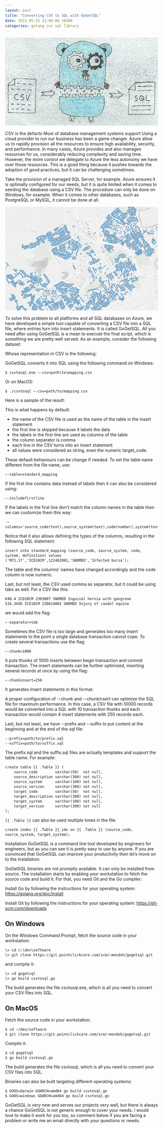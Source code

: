 ```yaml
---
layout: post
title: "Converting CSV to SQL with GoGetSQL"
date: 2021-05-25 12:00:00 +0200
categories: golang csv sql library
---
```


![Gopher processing data](/images/posts/converting-csv-sql.jpg)

CSV is the defacto Most of database management systems support Using a cloud provider to run our business has been a game changer. Azure allow us to rapidly provision all the resources to ensure high availability, security, and performance. In many cases, Azure provides and also manages resources for us, considerably reducing complexity and saving time. However, the more control we delegate to Azure the less autonomy we have over those resources. This is a good thing because it pushes towards the adoption of good practices, but it can be challenging sometimes.

<!-- more -->

Take the provision of a managed SQL Server, for example. Azure ensures it is optimally configured for our needs, but it is quite limited when it comes to seeding the database using a CSV file. The procedure can only be done on Windows, for example. When it comes to other databases, such as PostgreSQL or MySQL, it cannot be done at all.

![Waterloo Street Trees](/images/posts/waterloo-street-trees.png)

To solve this problem to all platforms and all SQL databases on Azure, we have developed a simple tool capable of converting a CSV file into a SQL file, where entries turn into insert statements. It is called GoGetSQL. All you need after using GoGetSQL is a mean to execute the final script, which is something we are pretty well served. As an example, consider the following dataset:

Whose representation in CSV is the following:


GoGetSQL converts it into SQL using the following command on Windows:

    $ csvtosql.exe —-csv=path\to\mapping.csv

Or on MacOS:

    $ ./csvtosql —-csv=path/to/mapping.csv

Here is a sample of the result:


This is what happens by default: 

- the name of the CSV file is used as the name of the table in the insert statement
- the first line is skipped because it labels the data 
- the labels in the first line are used as columns of the table
- the column separator is comma
- each line in the CSV turns into an insert statement
- all values were considered as string, even the numeric target_code.

These default behaviours can be change if needed. To set the table name different from the file name, use: 

    —-table=standard_mapping

If the first line contains data instead of labels then it can also be considered using:

    —-includefirstline

If the labels in the first line don’t match the column names in the table then we can customize them this way:

    -—columns='source_code(text),source_system(text),code(number),system(text),definition(text)'

Notice that it also allows defining the types of the columns, resulting in the following SQL statement:

    insert into standard_mapping (source_code, source_system, code, system, definition) values ('M71.17','ICD10CM',122482001,'SNOMED','Infected bursa');

The table and the columns’ names have changed accordingly and the code column is now numeric.

Last, but not least, the CSV used comma as separator, but it could be using tabs as well. For a CSV like this: 

```
K40.4 ICD10CM 2303007 SNOMED Inguinal hernia with gangrene
S34.3XXD ICD10CM 230614002 SNOMED Injury of caudal equina
```

we would add the flag:

    —-separator=tab

Sometimes the CSV file is too large and generates too many insert statements to the point a single database transaction cannot cope. To create several transactions use the flag:

    —-chunk=1000

It puts thunks of 1000 inserts between begin transaction and commit transaction. The insert statements can be further optimized, inserting several records at once by using the flag:

    —-chunkinsert=250

It generates insert statements in this format:


A proper configuration of --chunk and --chunkinsert can optimize the SQL file for maximum performance. In this case, a CSV file with 10000 records would be converted into a SQL with 10 transaction thunks and each transaction would contain 4 insert statements with 250 records each.

Last, but not least, we have --prefix and --suffix to put content at the beginning and at the end of the sql file:

    --prefix=path/to/prefix.sql
    --suffix=path/to/suffix.sql

The prefix.sql and the suffix.sql files are actually templates and support the table name. For example:

```
create table {{ .Table }} (
    source_code        varchar(50)  not null,
    source_description varchar(300) not null,
    source_system      varchar(100) not null,
    source_version     varchar(300) not null,
    target_code        varchar(50)  not null,
    target_description varchar(300) not null,
    target_system      varchar(100) not null,
    target_version     varchar(300) not null
);
```

`{{ .Table }}` can also be used multiple times in the file:

```
create index {{ .Table }}_idx on {{ .Table }} (source_code, source_system, target_system);
```

Installation
GoGetSQL is a command line tool developed by engineers for engineers, but as you can see it is pretty easy to use by anyone. If you are convinced that GoGetSQL can improve your productivity then let’s move on to the installation.

GoGetSQL binaries are not promptly available. It can only be installed from source. The installation starts by enabling your workstation to fetch the source code and build it. For that, you need Git and the Go compiler:

Install Go by following the instructions for your operating system:
https://golang.org/doc/install

Install Git by following the instructions for your operating system:
https://git-scm.com/downloads

## On Windows

On the Windows Command Prompt, fetch the source code in your workstation:

```
\> cd c:\dev\software
\> git clone https://git.pointclickcare.com/scm/~mendoh/gogetsql.git
```

and compile it:

```
\> cd gogetsql
\> go build csvtosql.go
```

The build generates the file csvtosql.exe, which is all you need to convert your CSV files into SQL.

## On MacOS

Fetch the source code in your workstation:

```
$ cd ~/dev/software
$ git clone https://git.pointclickcare.com/scm/~mendoh/gogetsql.git
```

Compile it:

```
$ cd gogetsql
$ go build csvtosql.go
```

The build generates the file csvtosql, which is all you need to convert your CSV files into SQL.

Binaries can also be built targeting different operating systems:

```
$ GOOS=darwin GOARCH=amd64 go build csvtosql.go
$ GOOS=windows GOARCH=amd64 go build csvtosql.go
```

GoGetSQL is very new and serves our projects very well, but there is always a chance GoGetSQL is not generic enough to cover your needs. I would love to make it work for you too, so comment below if you are facing a problem or write me an email directly with your questions or needs.